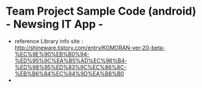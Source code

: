 # Team Project Sample Code (android) - Newsing IT App -

* reference Library info site : http://shineware.tistory.com/entry/KOMORAN-ver-20-beta-%EC%9E%90%EB%B0%94-%ED%95%9C%EA%B5%AD%EC%96%B4-%ED%98%95%ED%83%9C%EC%86%8C-%EB%B6%84%EC%84%9D%EA%B8%B0
* 
